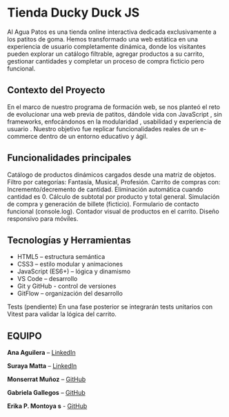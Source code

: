 # Tienda Ducky Duck JS

Al Agua Patos es una tienda online interactiva dedicada exclusivamente a los patitos de goma. Hemos transformado una web estática en una experiencia de usuario completamente dinámica, donde los visitantes pueden explorar un catálogo filtrable, agregar productos a su carrito, gestionar cantidades y completar un proceso de compra ficticio pero funcional.

## Contexto del Proyecto

En el marco de nuestro programa de formación web, se nos planteó el reto de evolucionar una web previa de patitos, dándole vida con JavaScript , sin frameworks, enfocándonos en la modularidad , usabilidad y experiencia de usuario . Nuestro objetivo fue replicar funcionalidades reales de un e-commerce dentro de un entorno educativo y ágil.

## Funcionalidades principales

Catálogo de productos dinámicos cargados desde una matriz de objetos. Filtro por categorías: Fantasía, Musical, Profesión. Carrito de compras con: Incremento/decremento de cantidad. Eliminación automática cuando cantidad es 0. Cálculo de subtotal por producto y total general. Simulación de compra y generación de billete (ficticio). Formulario de contacto funcional (console.log). Contador visual de productos en el carrito. Diseño responsivo para móviles.

## Tecnologías y Herramientas

- HTML5 – estructura semántica
- CSS3 – estilo modular y animaciones
- JavaScript (ES6+)  – lógica y dinamismo
- VS Code – desarrollo
- Git y GitHub - control de versiones
- GitFlow – organización del desarrollo

Tests (pendiente) En una fase posterior se integrarán tests unitarios con Vitest para validar la lógica del carrito.

##  EQUIPO

**Ana Aguilera** – [LinkedIn](https://www.linkedin.com/in/ana-aguilera-morales-011b1a238/)

**Suraya Matta** – [LinkedIn](https://www.linkedin.com/in/suraya-mattar/)

**Monserrat Muñoz** – [GitHub](https://github.com/Montc027)

**Gabriela Gallegos** – [GitHub](https://github.com/hgall3)

**Erika P. Montoya s** - [GitHub](https://github.com/DevErika)





